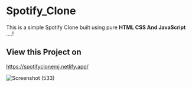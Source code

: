 # Spotify_Clone

This is a simple Spotify Clone built using pure <b> HTML CSS And JavaScript </b>....!

## View this Project on 

https://spotifyclonemj.netlify.app/


![Screenshot (533)](https://user-images.githubusercontent.com/56513810/137117924-d6a2e958-cb18-4d83-b065-ab299e6689c6.png)
